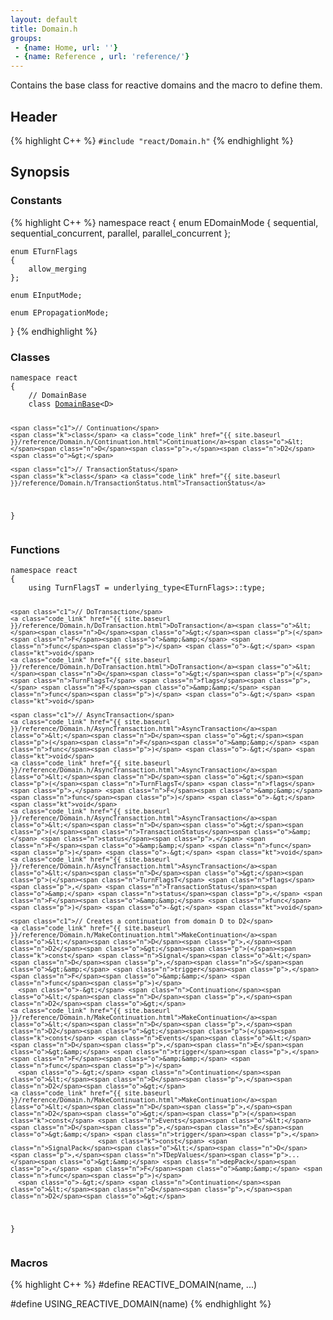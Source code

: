 ```yaml
---
layout: default
title: Domain.h
groups: 
 - {name: Home, url: ''}
 - {name: Reference , url: 'reference/'}
---
```

Contains the base class for reactive domains and the macro to define them.

## Header
{% highlight C++ %}
`#include "react/Domain.h"`
{% endhighlight %}

## Synopsis

### Constants
{% highlight C++ %}
namespace react
{
    enum EDomainMode
    {
        sequential,
        sequential_concurrent,
        parallel,
        parallel_concurrent
    };

    enum ETurnFlags
    {
        allow_merging
    };

    enum EInputMode;

    enum EPropagationMode;
}
{% endhighlight %}

### Classes

<div class="highlight"><pre><code class="c++"><span class="k">namespace</span> <span class="n">react</span>
<span class="p">{</span>
    <span class="c1">// DomainBase</span>
    <span class="k">class</span> <a class="code_link" href="{{ site.baseurl }}/reference/Domain.h/DomainBase.html">DomainBase</a><span class="o">&lt;</span><span class="n">D</span><span class="o">&gt;</span>

    <span class="c1">// Continuation</span>
    <span class="k">class</span> <a class="code_link" href="{{ site.baseurl }}/reference/Domain.h/Continuation.html">Continuation</a><span class="o">&lt;</span><span class="n">D</span><span class="p">,</span><span class="n">D2</span><span class="o">&gt;</span>

    <span class="c1">// TransactionStatus</span>
    <span class="k">class</span> <a class="code_link" href="{{ site.baseurl }}/reference/Domain.h/TransactionStatus.html">TransactionStatus</a>
<span class="p">}</span>
</code></pre></div>

<!--
{% highlight C++ %}
namespace react
{
    // DomainBase
    class DomainBase<D>

    // Continuation
    class Continuation<D,D2>

    // TransactionStatus
    class TransactionStatus
}
{% endhighlight %}
-->

### Functions

<div class="highlight"><pre><code class="c++"><span class="k">namespace</span> <span class="n">react</span>
<span class="p">{</span>
    <span class="k">using</span> <span class="n">TurnFlagsT</span> <span class="o">=</span> <span class="n">underlying_type</span><span class="o">&lt;</span><span class="n">ETurnFlags</span><span class="o">&gt;::</span><span class="n">type</span><span class="p">;</span>

    <span class="c1">// DoTransaction</span>
    <a class="code_link" href="{{ site.baseurl }}/reference/Domain.h/DoTransaction.html">DoTransaction</a><span class="o">&lt;</span><span class="n">D</span><span class="o">&gt;</span><span class="p">(</span><span class="n">F</span><span class="o">&amp;&amp;</span> <span class="n">func</span><span class="p">)</span> <span class="o">-&gt;</span> <span class="kt">void</span>
    <a class="code_link" href="{{ site.baseurl }}/reference/Domain.h/DoTransaction.html">DoTransaction</a><span class="o">&lt;</span><span class="n">D</span><span class="o">&gt;</span><span class="p">(</span><span class="n">TurnFlagsT</span> <span class="n">flags</span><span class="p">,</span> <span class="n">F</span><span class="o">&amp;&amp;</span> <span class="n">func</span><span class="p">)</span> <span class="o">-&gt;</span> <span class="kt">void</span>

    <span class="c1">// AsyncTransaction</span>
    <a class="code_link" href="{{ site.baseurl }}/reference/Domain.h/AsyncTransaction.html">AsyncTransaction</a><span class="o">&lt;</span><span class="n">D</span><span class="o">&gt;</span><span class="p">(</span><span class="n">F</span><span class="o">&amp;&amp;</span> <span class="n">func</span><span class="p">)</span> <span class="o">-&gt;</span> <span class="kt">void</span>
    <a class="code_link" href="{{ site.baseurl }}/reference/Domain.h/AsyncTransaction.html">AsyncTransaction</a><span class="o">&lt;</span><span class="n">D</span><span class="o">&gt;</span><span class="p">(</span><span class="n">TurnFlagsT</span> <span class="n">flags</span><span class="p">,</span> <span class="n">F</span><span class="o">&amp;&amp;</span> <span class="n">func</span><span class="p">)</span> <span class="o">-&gt;</span> <span class="kt">void</span>
    <a class="code_link" href="{{ site.baseurl }}/reference/Domain.h/AsyncTransaction.html">AsyncTransaction</a><span class="o">&lt;</span><span class="n">D</span><span class="o">&gt;</span><span class="p">(</span><span class="n">TransactionStatus</span><span class="o">&amp;</span> <span class="n">status</span><span class="p">,</span> <span class="n">F</span><span class="o">&amp;&amp;</span> <span class="n">func</span><span class="p">)</span> <span class="o">-&gt;</span> <span class="kt">void</span>
    <a class="code_link" href="{{ site.baseurl }}/reference/Domain.h/AsyncTransaction.html">AsyncTransaction</a><span class="o">&lt;</span><span class="n">D</span><span class="o">&gt;</span><span class="p">(</span><span class="n">TurnFlagsT</span> <span class="n">flags</span><span class="p">,</span> <span class="n">TransactionStatus</span><span class="o">&amp;</span> <span class="n">status</span><span class="p">,</span> <span class="n">F</span><span class="o">&amp;&amp;</span> <span class="n">func</span><span class="p">)</span> <span class="o">-&gt;</span> <span class="kt">void</span>

    <span class="c1">// Creates a continuation from domain D to D2</span>
    <a class="code_link" href="{{ site.baseurl }}/reference/Domain.h/MakeContinuation.html">MakeContinuation</a><span class="o">&lt;</span><span class="n">D</span><span class="p">,</span><span class="n">D2</span><span class="o">&gt;</span><span class="p">(</span><span class="k">const</span> <span class="n">Signal</span><span class="o">&lt;</span><span class="n">D</span><span class="p">,</span><span class="n">S</span><span class="o">&gt;&amp;</span> <span class="n">trigger</span><span class="p">,</span> <span class="n">F</span><span class="o">&amp;&amp;</span> <span class="n">func</span><span class="p">)</span>
      <span class="o">-&gt;</span> <span class="n">Continuation</span><span class="o">&lt;</span><span class="n">D</span><span class="p">,</span><span class="n">D2</span><span class="o">&gt;</span>
    <a class="code_link" href="{{ site.baseurl }}/reference/Domain.h/MakeContinuation.html">MakeContinuation</a><span class="o">&lt;</span><span class="n">D</span><span class="p">,</span><span class="n">D2</span><span class="o">&gt;</span><span class="p">(</span><span class="k">const</span> <span class="n">Events</span><span class="o">&lt;</span><span class="n">D</span><span class="p">,</span><span class="n">E</span><span class="o">&gt;&amp;</span> <span class="n">trigger</span><span class="p">,</span> <span class="n">F</span><span class="o">&amp;&amp;</span> <span class="n">func</span><span class="p">)</span>
      <span class="o">-&gt;</span> <span class="n">Continuation</span><span class="o">&lt;</span><span class="n">D</span><span class="p">,</span><span class="n">D2</span><span class="o">&gt;</span>
    <a class="code_link" href="{{ site.baseurl }}/reference/Domain.h/MakeContinuation.html">MakeContinuation</a><span class="o">&lt;</span><span class="n">D</span><span class="p">,</span><span class="n">D2</span><span class="o">&gt;</span><span class="p">(</span><span class="k">const</span> <span class="n">Events</span><span class="o">&lt;</span><span class="n">D</span><span class="p">,</span><span class="n">E</span><span class="o">&gt;&amp;</span> <span class="n">trigger</span><span class="p">,</span>
                           <span class="k">const</span> <span class="n">SignalPack</span><span class="o">&lt;</span><span class="n">D</span><span class="p">,</span><span class="n">TDepValues</span><span class="p">...</span><span class="o">&gt;&amp;</span> <span class="n">depPack</span><span class="p">,</span> <span class="n">F</span><span class="o">&amp;&amp;</span> <span class="n">func</span><span class="p">)</span>
      <span class="o">-&gt;</span> <span class="n">Continuation</span><span class="o">&lt;</span><span class="n">D</span><span class="p">,</span><span class="n">D2</span><span class="o">&gt;</span>
<span class="p">}</span>
</code></pre></div>

<!--
{% highlight C++ %}
namespace react
{
    using TurnFlagsT = underlying_type<ETurnFlags>::type;

    // DoTransaction
    DoTransaction<D>(F&& func) -> void
    DoTransaction<D>(TurnFlagsT flags, F&& func) -> void

    // AsyncTransaction
    AsyncTransaction<D>(F&& func) -> void
    AsyncTransaction<D>(TurnFlagsT flags, F&& func) -> void
    AsyncTransaction<D>(TransactionStatus& status, F&& func) -> void
    AsyncTransaction<D>(TurnFlagsT flags, TransactionStatus& status, F&& func) -> void

    // Creates a continuation from domain D to D2
    MakeContinuation<D,D2>(const Signal<D,S>& trigger, F&& func)
      -> Continuation<D,D2>
    MakeContinuation<D,D2>(const Events<D,E>& trigger, F&& func)
      -> Continuation<D,D2>
    MakeContinuation<D,D2>(const Events<D,E>& trigger,
                           const SignalPack<D,TDepValues...>& depPack, F&& func)
      -> Continuation<D,D2>
}
{% endhighlight %}
-->

### Macros
{% highlight C++ %}
#define REACTIVE_DOMAIN(name, ...)

#define USING_REACTIVE_DOMAIN(name)
{% endhighlight %}
